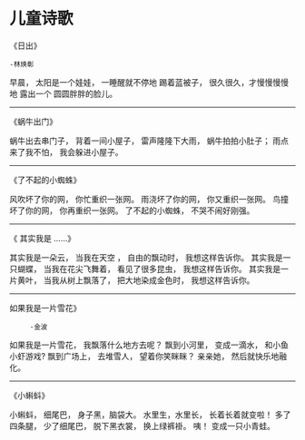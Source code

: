 # 儿童诗歌



《日出》

    -林焕彰

早晨，
太阳是一个娃娃，
一睡醒就不停地
踢着蓝被子，
很久很久，才慢慢慢慢地
露出一个
圆圆胖胖的脸儿。

---



《蜗牛出门》

蜗牛出去串门子，
背着一间小屋子，
雷声隆隆下大雨，
蜗牛拍拍小肚子；
雨点来了我不怕，
我会躲进小屋子。

---


《了不起的小蜘蛛》

风吹坏了你的网，
你忙重织一张网。
雨浇坏了你的网，
你又重织一张网。
鸟撞坏了你的网，
你再重织一张网。
了不起的小蜘蛛，
不哭不闹好刚强。




---

《 其实我是         ……》

其实我是一朵云，
当我在天空   ，
自由的飘动时，
我想这样告诉你。
其实我是一只蝴蝶，
当我在花尖飞舞着，
看见了很多昆虫，
我想这样告诉你。
其实我是一片黄叶，
当我从树上飘落了，
把大地染成金色时，
我想这样告诉你。


---


如果我是一片雪花》   

         -金波

如果我是一片雪花，
我飘落什么地方去呢？
飘到小河里，
变成一滴水，
和小鱼小虾游戏?
飘到广场上，
去堆雪人，
望着你笑眯眯？
亲亲她，
然后就快乐地融化。


---


《小蝌蚪》

小蝌蚪，
细尾巴，
身子黑，脑袋大。
水里生，水里长，
长着长着就变啦！
多了四条腿，
少了细尾巴，
脱下黑衣裳，
换上绿裤褂。
咦！
变成一只小青蛙。
